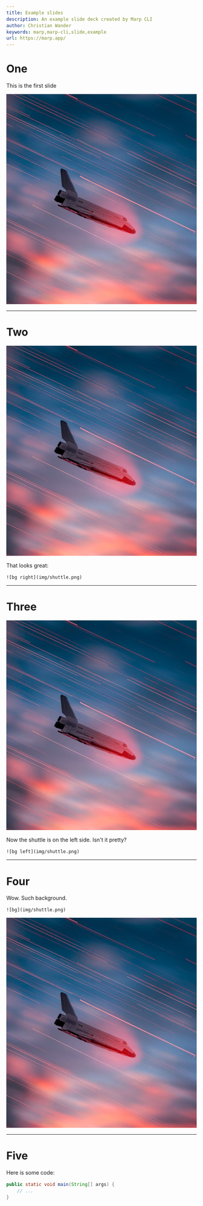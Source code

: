 ```yaml
---
title: Example slides
description: An example slide deck created by Marp CLI
author: Christian Wander
keywords: marp,marp-cli,slide,example
url: https://marp.app/
---
```



# One

This is the first slide


![height:300px](img/shuttle.png)

---

<!-- paginate: true -->
<!-- footer: '#foobar nice presentation 2023-06' -->

# Two

![bg right](img/shuttle.png)

That looks great:

```
![bg right](img/shuttle.png)
```

---

# Three

![bg left](img/shuttle.png)

Now the shuttle is on the left side. Isn't it pretty?

```
![bg left](img/shuttle.png)
```

---

# Four

Wow. Such background.

```
![bg](img/shuttle.png)
```

![bg](img/shuttle.png)


---

# Five

Here is some code:

```java
public static void main(String[] args) {
    // ...
}
```